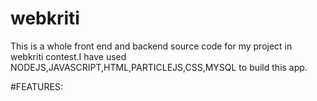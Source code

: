 # webkriti
This is a whole front end and backend source code for my project in webkriti contest.I have used NODEJS,JAVASCRIPT,HTML,PARTICLEJS,CSS,MYSQL to build this app.



#FEATURES:
